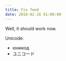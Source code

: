 ```yaml
---
title: Fix feed
date: 2018-02-26 01:00:00
---
```


Well, it should work now.

Unicode:

- юникод
- ユニコード
